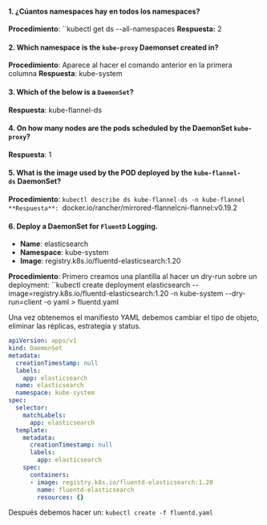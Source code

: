 #### 1. ¿Cúantos namespaces hay en todos los namespaces?
**Procedimiento**:
``kubectl get ds --all-namespaces
**Respuesta:**
2

#### 2. Which namespace is the `kube-proxy` Daemonset created in?
**Procedimiento**:
Aparece al hacer el comando anterior en la primera columna
**Respuesta**:
kube-system

#### 3. Which of the below is a `DaemonSet`?
**Respuesta**:
kube-flannel-ds

#### 4. On how many nodes are the pods scheduled by the **DaemonSet** `kube-proxy`?
**Respuesta**:
1

#### 5. What is the image used by the POD deployed by the `kube-flannel-ds` **DaemonSet**?
**Procedimiento**:
``kubectl describe ds kube-flannel-ds -n kube-flannel
**Respuesta**:
``docker.io/rancher/mirrored-flannelcni-flannel:v0.19.2

#### 6. Deploy a **DaemonSet** for `FluentD` Logging. 
- **Name**: elasticsearch
- **Namespace**: kube-system
- **Image**: registry.k8s.io/fluentd-elasticsearch:1.20

**Procedimiento**:
Primero creamos una plantilla al hacer un dry-run sobre un deployment:
``kubectl create deployment elasticsearch --image=registry.k8s.io/fluentd-elasticsearch:1.20 -n kube-system --dry-run=client -o yaml > fluentd.yaml

Una vez obtenemos el manifiesto YAML debemos cambiar el tipo de objeto, eliminar las réplicas, estrategia y status. 
```yaml
apiVersion: apps/v1
kind: DaemonSet
metadata:
  creationTimestamp: null
  labels:
    app: elasticsearch
  name: elasticsearch
  namespace: kube-system
spec:
  selector:
    matchLabels:
      app: elasticsearch
  template:
    metadata:
      creationTimestamp: null
      labels:
        app: elasticsearch
    spec:
      containers:
      - image: registry.k8s.io/fluentd-elasticsearch:1.20
        name: fluentd-elasticsearch
        resources: {}
```

Después debemos hacer un:
``kubectl create -f fluentd.yaml``

